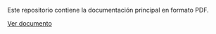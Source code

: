 Este repositorio contiene la documentación principal en formato PDF.

<a href="https://raw.githubusercontent.com/Skrap127/PG_Predator-prey_model/refs/heads/master/main.pdf" target="_blank">Ver documento</a>
